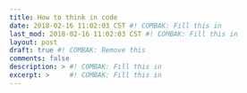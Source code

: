 ```yaml
---
title: How to think in code
date: 2018-02-16 11:02:03 CST #! COMBAK: Fill this in
last_mod: 2018-02-16 11:02:03 CST #! COMBAK: Fill this in
layout: post
draft: true #! COMBAK: Remove this
comments: false
description: > #! COMBAK: Fill this in
excerpt: >     #! COMBAK: Fill this in
---
```

